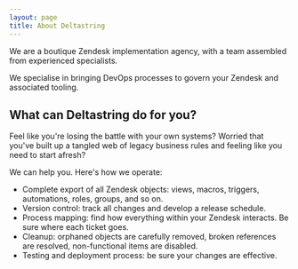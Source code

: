 ```yaml
---
layout: page
title: About Deltastring
---
```


We are a boutique Zendesk implementation agency, with a team assembled from experienced specialists.

We specialise in bringing DevOps processes to govern your Zendesk and associated tooling.

## What can Deltastring do for you?

Feel like you're losing the battle with your own systems? Worried that you've built up a tangled web of legacy business rules and feeling like you need to start afresh?

We can help you. Here's how we operate:

* Complete export of all Zendesk objects: views, macros, triggers, automations, roles, groups, and so on.
* Version control: track all changes and develop a release schedule.
* Process mapping: find how everything within your Zendesk interacts. Be sure where each ticket goes.
* Cleanup: orphaned objects are carefully removed, broken references are resolved, non-functional items are disabled.
* Testing and deployment process: be sure your changes are effective.
